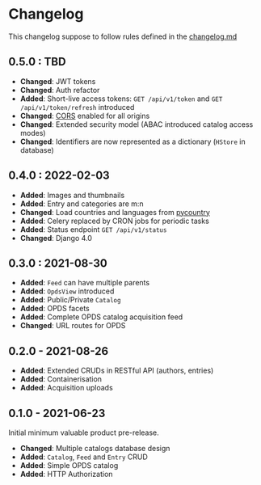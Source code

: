 # Changelog

This changelog suppose to follow rules defined in the [changelog.md](https://changelog.md)

## 0.5.0 : TBD

- **Changed**: JWT tokens
- **Changed**: Auth refactor
- **Added**: Short-live access tokens: `GET /api/v1/token` and `GET /api/v1/token/refresh` introduced
- **Changed**: [CORS](https://developer.mozilla.org/en-US/docs/Web/HTTP/CORS) enabled for all origins
- **Changed**: Extended security model (ABAC introduced catalog access modes)
- **Changed**: Identifiers are now represented as a dictionary (`HStore` in database)

## 0.4.0 : 2022-02-03

- **Added**: Images and thumbnails
- **Added**: Entry and categories are m:n
- **Changed**: Load countries and languages from [pycountry](https://github.com/flyingcircusio/pycountry)
- **Added**: Celery replaced by CRON jobs for periodic tasks
- **Added**: Status endpoint `GET /api/v1/status`
- **Changed**: Django 4.0

## 0.3.0 : 2021-08-30

- **Added**: `Feed` can have multiple parents
- **Added**: `OpdsView` introduced
- **Added**: Public/Private `Catalog`
- **Added**: OPDS facets
- **Added**: Complete OPDS catalog acquisition feed
- **Changed**: URL routes for OPDS

## 0.2.0 - 2021-08-26

- **Added**: Extended CRUDs in RESTful API (authors, entries)
- **Added**: Containerisation
- **Added**: Acquisition uploads

## 0.1.0 - 2021-06-23

Initial minimum valuable product pre-release.

- **Changed**: Multiple catalogs database design
- **Added**: `Catalog`, `Feed` and `Entry` CRUD
- **Added**: Simple OPDS catalog
- **Added**: HTTP Authorization
